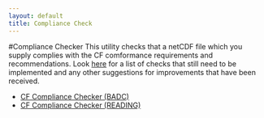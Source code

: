 ```yaml
---
layout: default
title: Compliance Check
---
```


#Compliance Checker
This utility checks that a netCDF file which you supply complies with the CF comformance requirements and recommendations. Look [here][improvements] for a list of checks that still need to be implemented and any other suggestions for improvements that have been received.

* [CF Compliance Checker (BADC)][badc]
* [CF Compliance Checker (READING)][reading]

[improvements]: http://www.prism.enes.org/WPs/WP4a/ProcessingLib/CF_Checker/Improvements.html
[badc]: http://titania.badc.rl.ac.uk/cgi-bin/cf-checker.pl
[reading]: http://puma.nerc.ac.uk/cgi-bin/cf-checker.pl

